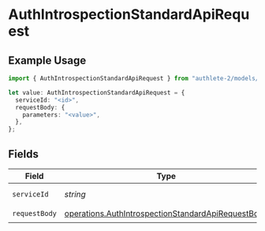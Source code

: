 # AuthIntrospectionStandardApiRequest

## Example Usage

```typescript
import { AuthIntrospectionStandardApiRequest } from "authlete-2/models/operations";

let value: AuthIntrospectionStandardApiRequest = {
  serviceId: "<id>",
  requestBody: {
    parameters: "<value>",
  },
};
```

## Fields

| Field                                                                                                                    | Type                                                                                                                     | Required                                                                                                                 | Description                                                                                                              |
| ------------------------------------------------------------------------------------------------------------------------ | ------------------------------------------------------------------------------------------------------------------------ | ------------------------------------------------------------------------------------------------------------------------ | ------------------------------------------------------------------------------------------------------------------------ |
| `serviceId`                                                                                                              | *string*                                                                                                                 | :heavy_check_mark:                                                                                                       | A service ID.                                                                                                            |
| `requestBody`                                                                                                            | [operations.AuthIntrospectionStandardApiRequestBody](../../models/operations/authintrospectionstandardapirequestbody.md) | :heavy_check_mark:                                                                                                       | N/A                                                                                                                      |